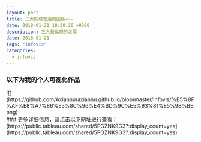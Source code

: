 ```yaml
---
layout: post
title: 三大网络营运商图版<--
date: 2018-01-21 10:20:20 +0300
description: 三大营运商的发展
date: 2018-01-21
tags: "infovis"
categories:
  - infovis
---
```


### 以下为我的个人可视化作品
<div>
![](https://github.com/Axiannu/axiannu.github.io/blob/master/infovis/%E5%8F%AF%E8%A7%86%E5%8C%96%E4%BD%9C%E5%93%81%E5%9B%BE.png)
</div>
### 更多详细信息，请点击以下网址进行查看：
[https://public.tableau.com/shared/5PGZNK9G3?:display_count=yes](https://public.tableau.com/shared/5PGZNK9G3?:display_count=yes)

